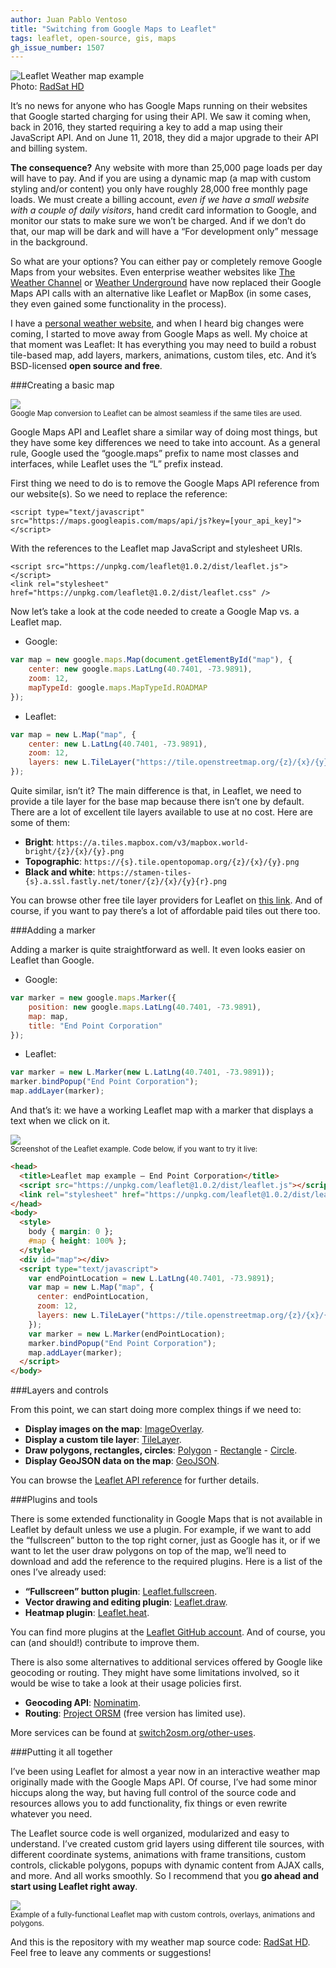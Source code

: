 ```yaml
---
author: Juan Pablo Ventoso
title: "Switching from Google Maps to Leaflet"
tags: leaflet, open-source, gis, maps
gh_issue_number: 1507
---
```


<img src="/blog/2019/03/23/switching-google-maps-leaflet/leaflet-weather-map-us.jpg" alt="Leaflet Weather map example" /><br>Photo: <a href="https://www.extendedforecast.net/radsat">RadSat HD</a>

It’s no news for anyone who has Google Maps running on their websites that Google started charging for using their API. We saw it coming when, back in 2016, they started requiring a key to add a map using their JavaScript API. And on June 11, 2018, they did a major upgrade to their API and billing system.

<b>The consequence?</b> Any website with more than 25,000 page loads per day will have to pay. And if you are using a dynamic map (a map with custom styling and/or content) you only have roughly 28,000 free monthly page loads. We must create a billing account, *even if we have a small website with a couple of daily visitors*, hand credit card information to Google, and monitor our stats to make sure we won’t be charged. And if we don’t do that, our map will be dark and will have a “For development only” message in the background.

So what are your options? You can either pay or completely remove Google Maps from your websites. Even enterprise weather websites like <a href="https://weather.com/weather/radar/interactive/l/USNY0996:1:US">The Weather Channel</a> or <a href="https://www.wunderground.com/wundermap">Weather Underground</a> have now replaced their Google Maps API calls with an alternative like Leaflet or MapBox (in some cases, they even gained some functionality in the process).

I have a <a href="https://www.extendedforecast.net">personal weather website</a>, and when I heard big changes were coming, I started to move away from Google Maps as well. My choice at that moment was Leaflet: It has everything you may need to build a robust tile-based map, add layers, markers, animations, custom tiles, etc. And it’s BSD-licensed <b>open source and free</b>.

###Creating a basic map

<img src="/blog/2019/03/23/switching-google-maps-leaflet/google-vs-leaflet-look-and-feel.jpg" /><br><small>Google Map conversion to Leaflet can be almost seamless if the same tiles are used.</small>

Google Maps API and Leaflet share a similar way of doing most things, but they have some key differences we need to take into account. As a general rule, Google used the “google.maps” prefix to name most classes and interfaces, while Leaflet uses the “L” prefix instead.

First thing we need to do is to remove the Google Maps API reference from our website(s). So we need to replace the reference:

```
<script type="text/javascript" src="https://maps.googleapis.com/maps/api/js?key=[your_api_key]"></script>
```

With the references to the Leaflet map JavaScript and stylesheet URIs.

```
<script src="https://unpkg.com/leaflet@1.0.2/dist/leaflet.js"></script>
<link rel="stylesheet" href="https://unpkg.com/leaflet@1.0.2/dist/leaflet.css" />
```

Now let’s take a look at the code needed to create a Google Map vs. a Leaflet map.

* Google:

```javascript
var map = new google.maps.Map(document.getElementById("map"), {
	center: new google.maps.LatLng(40.7401, -73.9891),
	zoom: 12,
	mapTypeId: google.maps.MapTypeId.ROADMAP
});
```

* Leaflet:

```javascript
var map = new L.Map("map", {
	center: new L.LatLng(40.7401, -73.9891),
	zoom: 12,
	layers: new L.TileLayer("https://tile.openstreetmap.org/{z}/{x}/{y}.png")
});
```

Quite similar, isn’t it? The main difference is that, in Leaflet, we need to provide a tile layer for the base map because there isn’t one by default. There are a lot of excellent tile layers available to use at no cost. Here are some of them:

* <b>Bright</b>: ```https://a.tiles.mapbox.com/v3/mapbox.world-bright/{z}/{x}/{y}.png```
* <b>Topographic</b>: ```https://{s}.tile.opentopomap.org/{z}/{x}/{y}.png```
* <b>Black and white</b>: ```https://stamen-tiles-{s}.a.ssl.fastly.net/toner/{z}/{x}/{y}{r}.png```

You can browse other free tile layer providers for Leaflet on <a href="https://leaflet-extras.github.io/leaflet-providers/preview/">this link</a>. And of course, if you want to pay there’s a lot of affordable paid tiles out there too.


###Adding a marker

Adding a marker is quite straightforward as well. It even looks easier on Leaflet than Google.

* Google:

```javascript
var marker = new google.maps.Marker({
	position: new google.maps.LatLng(40.7401, -73.9891),
	map: map,
	title: "End Point Corporation"
});
```

* Leaflet:

```javascript
var marker = new L.Marker(new L.LatLng(40.7401, -73.9891));
marker.bindPopup("End Point Corporation");
map.addLayer(marker);
```

And that’s it: we have a working Leaflet map with a marker that displays a text when we click on it.

<img src="/blog/2019/03/23/switching-google-maps-leaflet/leaflet-example-working.jpg" /><br><small>Screenshot of the Leaflet example. Code below, if you want to try it live:</small>

```html
<head>
  <title>Leaflet map example — End Point Corporation</title>
  <script src="https://unpkg.com/leaflet@1.0.2/dist/leaflet.js"></script>
  <link rel="stylesheet" href="https://unpkg.com/leaflet@1.0.2/dist/leaflet.css" />
</head>
<body>
  <style>
    body { margin: 0 };
    #map { height: 100% };
  </style>
  <div id="map"></div>
  <script type="text/javascript">
    var endPointLocation = new L.LatLng(40.7401, -73.9891);
    var map = new L.Map("map", {
      center: endPointLocation,
      zoom: 12,
      layers: new L.TileLayer("https://tile.openstreetmap.org/{z}/{x}/{y}.png")
    });
    var marker = new L.Marker(endPointLocation);
    marker.bindPopup("End Point Corporation");
    map.addLayer(marker);
  </script>
</body>
```

###Layers and controls

From this point, we can start doing more complex things if we need to:

* <b>Display images on the map</b>: <a href="https://leafletjs.com/reference-1.4.0.html#imageoverlay">ImageOverlay</a>.
* <b>Display a custom tile layer</b>: <a href="https://leafletjs.com/reference-1.4.0.html#tilelayer">TileLayer</a>.
* <b>Draw polygons, rectangles, circles</b>: <a href="https://leafletjs.com/reference-1.4.0.html#polygon">Polygon</a> - <a href="https://leafletjs.com/reference-1.4.0.html#rectangle">Rectangle</a> - <a href="https://leafletjs.com/reference-1.4.0.html#circle">Circle</a>.
* <b>Display GeoJSON data on the map</b>: <a href="https://leafletjs.com/reference-1.4.0.html#geojson">GeoJSON</a>.

You can browse the <a href="https://leafletjs.com/reference-1.4.0.html">Leaflet API reference</a> for further details.


###Plugins and tools

There is some extended functionality in Google Maps that is not available in Leaflet by default unless we use a plugin. For example, if we want to add the “fullscreen” button to the top right corner, just as Google has it, or if we want to let the user draw polygons on top of the map, we’ll need to download and add the reference to the required plugins. Here is a list of the ones I’ve already used:

* <b>“Fullscreen” button plugin</b>: <a href="https://github.com/Leaflet/Leaflet.fullscreen">Leaflet.fullscreen</a>.
* <b>Vector drawing and editing plugin</b>: <a href="https://github.com/Leaflet/Leaflet.draw">Leaflet.draw</a>.
* <b>Heatmap plugin</b>: <a href="https://github.com/Leaflet/Leaflet.heat">Leaflet.heat</a>.

You can find more plugins at the <a href="https://github.com/Leaflet/">Leaflet GitHub account</a>. And of course, you can (and should!) contribute to improve them.


There is also some alternatives to additional services offered by Google like geocoding or routing. They might have some limitations involved, so it would be wise to take a look at their usage policies first.

* <b>Geocoding API</b>: <a href="https://wiki.openstreetmap.org/wiki/Nominatim">Nominatim</a>.
* <b>Routing</b>: <a href="http://project-osrm.org/">Project ORSM</a> (free version has limited use).

More services can be found at <a href="https://switch2osm.org/other-uses/">switch2osm.org/other-uses</a>.


###Putting it all together

I’ve been using Leaflet for almost a year now in an interactive weather map originally made with the Google Maps API. Of course, I’ve had some minor hiccups along the way, but having full control of the source code and resources allows you to add functionality, fix things or even rewrite whatever you need.

The Leaflet source code is well organized, modularized and easy to understand. I’ve created custom grid layers using different tile sources, with different coordinate systems, animations with frame transitions, custom controls, clickable polygons, popups with dynamic content from AJAX calls, and more. And all works smoothly. So I recommend that you <b>go ahead and start using Leaflet right away</b>.

<img src="/blog/2019/03/23/switching-google-maps-leaflet/leaflet-map-radsat-hd.jpg" /><br><small>Example of a fully-functional Leaflet map with custom controls, overlays, animations and polygons.</small>

And this is the repository with my weather map source code: <a href="https://github.com/juanpabloventoso/RadSat-HD">RadSat HD</a>. Feel free to leave any comments or suggestions!
